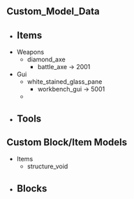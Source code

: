 

## Custom_Model_Data 
* Items
    - 
* Weapons
    - diamond_axe
        * battle_axe -> 2001 
* Gui
    - white_stained_glass_pane  
        * workbench_gui -> 5001
    -     
* Tools
    - 

## Custom Block/Item Models
* Items
    - structure_void
* Blocks
    -    
